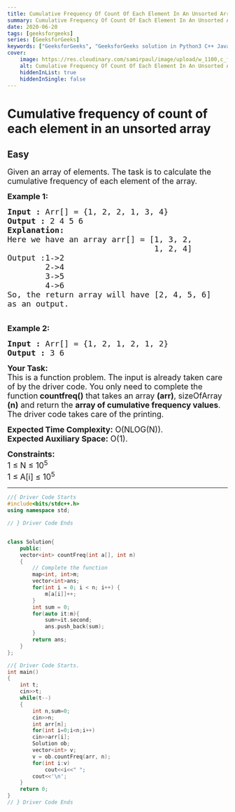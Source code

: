 ```yaml
---
title: Cumulative Frequency Of Count Of Each Element In An Unsorted Array
summary: Cumulative Frequency Of Count Of Each Element In An Unsorted Array - GeeksforGeeks Solution Explained
date: 2020-06-20
tags: [geeksforgeeks]
series: [GeeksforGeeks]
keywords: ["GeeksforGeeks", "GeeksforGeeks solution in Python3 C++ Java", "Cumulative Frequency Of Count Of Each Element In An Unsorted Array Solution Explained"]
cover:
    image: https://res.cloudinary.com/samirpaul/image/upload/w_1100,c_fit,co_rgb:FFFFFF,l_text:Arial_75_bold:Cumulative Frequency Of Count Of Each Element In An Unsorted Array - Solution Explained/problem-solving.webp
    alt: Cumulative Frequency Of Count Of Each Element In An Unsorted Array
    hiddenInList: true
    hiddenInSingle: false
---
```



# Cumulative frequency of count of each element in an unsorted array
## Easy
<div class="problems_problem_content__Xm_eO"><p><span style="font-size:18px">Given an array of elements. The task is to calculate the cumulative frequency of each element of the array.</span></p>

<p><span style="font-size:18px"><strong>Example 1:</strong></span></p>

<pre><span style="font-size:18px"><strong>Input :</strong> Arr[] = {1, 2, 2, 1, 3, 4}
<strong>Output :</strong> 2 4 5 6
<strong>Explanation:
</strong>Here we have an array arr[] = [1, 3, 2, 
                               1, 2, 4]
Output :1-&gt;2
&nbsp; &nbsp; &nbsp; &nbsp; 2-&gt;4
&nbsp; &nbsp; &nbsp; &nbsp; 3-&gt;5
&nbsp; &nbsp; &nbsp; &nbsp; 4-&gt;6
So, the return array will have [2, 4, 5, 6] 
as an output.

</span></pre>

<p><span style="font-size:18px"><strong>Example 2:</strong></span></p>

<pre><span style="font-size:18px"><strong>Input :</strong> Arr[] = {1, 2, 1, 2, 1, 2}
<strong>Output :</strong> 3 6
</span></pre>

<p><span style="font-size:18px"><strong>Your Task:</strong><br>
This is a function problem. The input is already taken care of by the driver code. You only need to complete the function<strong> countfreq()</strong> that takes an array <strong>(arr)</strong>, sizeOfArray <strong>(n)</strong> and return the <strong>array of cumulative frequency values</strong>. The driver code takes care of the printing.</span></p>

<p><span style="font-size:18px"><strong>Expected Time Complexity:</strong> O(NLOG(N)).<br>
<strong>Expected Auxiliary Space:</strong>&nbsp;O(1).</span></p>

<p><span style="font-size:18px"><strong>Constraints:</strong><br>
1 ≤ N ≤ 10<sup>5</sup><br>
1 ≤ A[i] ≤ 10<sup>5</sup></span></p>
</div>

---




```cpp
//{ Driver Code Starts
#include<bits/stdc++.h>
using namespace std;

// } Driver Code Ends


class Solution{
    public:
    vector<int> countFreq(int a[], int n) 
    { 
        // Complete the function
        map<int, int>m;
        vector<int>ans;
        for(int i = 0; i < n; i++) {
            m[a[i]]++;
        }
        int sum = 0;
        for(auto it:m){
            sum+=it.second; 
            ans.push_back(sum);
        }
        return ans;
    } 
};

//{ Driver Code Starts.
int main()
{
	int t;
	cin>>t;
	while(t--)
	{
	    int n,sum=0;
	    cin>>n;
	    int arr[n];
	    for(int i=0;i<n;i++)
	    cin>>arr[i];
	    Solution ob;
	    vector<int> v;
	    v = ob.countFreq(arr, n);
	    for(int i:v)
	        cout<<i<<" ";
	    cout<<'\n';
	}
	return 0;
}
// } Driver Code Ends
```
